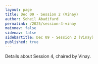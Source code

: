 ```yaml
---
layout: page
title: Dec 09 - Session 2 (Vinay)
author: Soheil Abadifard
permalink: /2025/session-4-vinay
mainnav: false
sidenav: false
sidebartitle: Dec 09 - Session 2 (Vinay)
published: true
---
```


Details about Session 4, chaired by Vinay.

